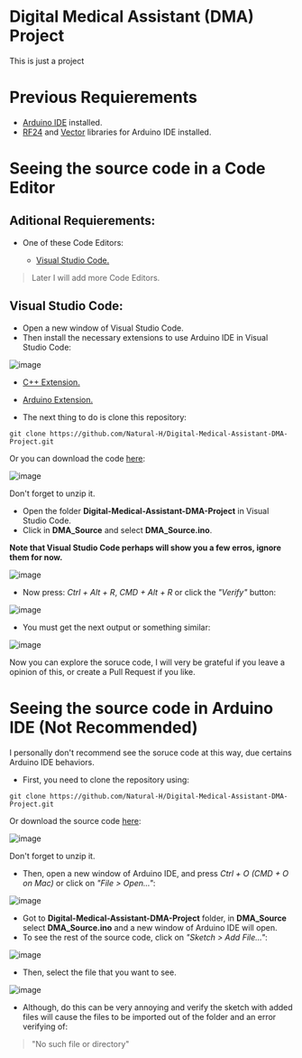 # Digital Medical Assistant (DMA) Project
This is just a project

# Previous Requierements
- [Arduino IDE](https://www.arduino.cc/en/software) installed.
- [RF24](https://www.arduino.cc/reference/en/libraries/rf24/) and [Vector](https://www.arduino.cc/reference/en/libraries/vector/) libraries for Arduino IDE installed.

# Seeing the source code in a Code Editor

## Aditional Requierements:
- One of these Code Editors:

  - [Visual Studio Code.](https://code.visualstudio.com/)

> Later I will add more Code Editors.

## Visual Studio Code:

- Open a new window of Visual Studio Code.
- Then install the necessary extensions to use Arduino IDE in Visual Studio Code:

![image](https://user-images.githubusercontent.com/76983239/124502708-93829a00-dd89-11eb-83f1-9467d40812d2.png)

  - [C++ Extension.](https://marketplace.visualstudio.com/items?itemName=ms-vscode.cpptools)
  - [Arduino Extension.](https://marketplace.visualstudio.com/items?itemName=vsciot-vscode.vscode-arduino)

- The next thing to do is clone this repository:

```shell
git clone https://github.com/Natural-H/Digital-Medical-Assistant-DMA-Project.git
```
Or you can download the code [here](https://github.com/Natural-H/Digital-Medical-Assistant-DMA-Project/archive/refs/heads/main.zip):

![image](https://user-images.githubusercontent.com/76983239/124518150-5a5b2180-ddab-11eb-9524-ad0d3c79e000.png)

Don't forget to unzip it.

- Open the folder __Digital-Medical-Assistant-DMA-Project__ in Visual Studio Code.
- Click in __DMA_Source__ and select __DMA_Source.ino__.

**Note that Visual Studio Code perhaps will show you a few erros, ignore them for now.**

![image](https://user-images.githubusercontent.com/76983239/124519326-9348c580-ddae-11eb-9182-48d46a7e92d6.png)

- Now press: _Ctrl + Alt + R_, _CMD + Alt + R_ or click the _"Verify"_ button:

![image](https://user-images.githubusercontent.com/76983239/124505890-1e669300-dd90-11eb-941d-b1e9a4bd4db3.png)

- You must get the next output or something similar:

![image](https://user-images.githubusercontent.com/76983239/124505964-448c3300-dd90-11eb-8f52-0c03d82a3df7.png)

Now you can explore the soruce code, I will very be grateful if you leave a opinion of this, or create a Pull Request if you like.


# Seeing the source code in Arduino IDE (Not Recommended)

I personally don't recommend see the soruce code at this way, due certains Arduino IDE behaviors.

- First, you need to clone the repository using:
```shell
git clone https://github.com/Natural-H/Digital-Medical-Assistant-DMA-Project.git
```

Or download the source code [here](https://github.com/Natural-H/Digital-Medical-Assistant-DMA-Project/archive/refs/heads/main.zip):

![image](https://user-images.githubusercontent.com/76983239/124518159-5e873f00-ddab-11eb-9286-d7f5dd2bdbe9.png)

Don't forget to unzip it.

- Then, open a new window of Arduino IDE, and press _Ctrl + O (CMD + O on Mac)_ or click on _"File > Open..."_:

![image](https://user-images.githubusercontent.com/76983239/124519514-2550ce00-ddaf-11eb-908c-a42bbcb483de.png)

- Got to __Digital-Medical-Assistant-DMA-Project__ folder, in __DMA_Source__ select __DMA_Source.ino__ and a new window of Arduino IDE will open.
- To see the rest of the source code, click on _"Sketch > Add File..."_:

![image](https://user-images.githubusercontent.com/76983239/124519799-0bfc5180-ddb0-11eb-8cb9-82893538b592.png)

- Then, select the file that you want to see.

![image](https://user-images.githubusercontent.com/76983239/124519872-4665ee80-ddb0-11eb-8a6a-b94405ca0c3a.png)

- Although, do this can be very annoying and verify the sketch with added files will cause the files to be imported out of the folder and an error verifying of:
> "No such file or directory"

